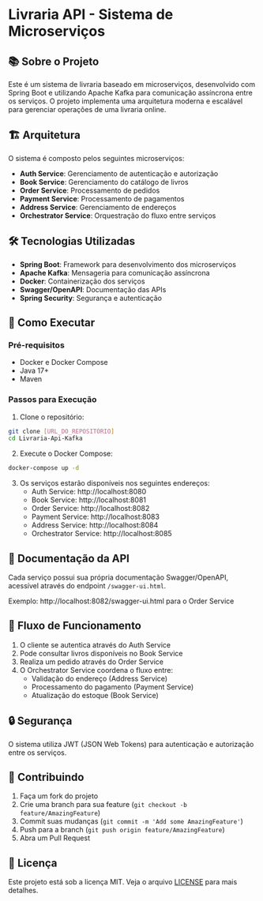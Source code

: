 # Livraria API - Sistema de Microserviços

## 📚 Sobre o Projeto

Este é um sistema de livraria baseado em microserviços, desenvolvido com Spring Boot e utilizando Apache Kafka para comunicação assíncrona entre os serviços. O projeto implementa uma arquitetura moderna e escalável para gerenciar operações de uma livraria online.

## 🏗️ Arquitetura

O sistema é composto pelos seguintes microserviços:

- **Auth Service**: Gerenciamento de autenticação e autorização
- **Book Service**: Gerenciamento do catálogo de livros
- **Order Service**: Processamento de pedidos
- **Payment Service**: Processamento de pagamentos
- **Address Service**: Gerenciamento de endereços
- **Orchestrator Service**: Orquestração do fluxo entre serviços

## 🛠️ Tecnologias Utilizadas

- **Spring Boot**: Framework para desenvolvimento dos microserviços
- **Apache Kafka**: Mensageria para comunicação assíncrona
- **Docker**: Containerização dos serviços
- **Swagger/OpenAPI**: Documentação das APIs
- **Spring Security**: Segurança e autenticação

## 🚀 Como Executar

### Pré-requisitos

- Docker e Docker Compose
- Java 17+
- Maven

### Passos para Execução

1. Clone o repositório:
```bash
git clone [URL_DO_REPOSITÓRIO]
cd Livraria-Api-Kafka
```

2. Execute o Docker Compose:
```bash
docker-compose up -d
```

3. Os serviços estarão disponíveis nos seguintes endereços:
   - Auth Service: http://localhost:8080
   - Book Service: http://localhost:8081
   - Order Service: http://localhost:8082
   - Payment Service: http://localhost:8083
   - Address Service: http://localhost:8084
   - Orchestrator Service: http://localhost:8085

## 📝 Documentação da API

Cada serviço possui sua própria documentação Swagger/OpenAPI, acessível através do endpoint `/swagger-ui.html`.

Exemplo: http://localhost:8082/swagger-ui.html para o Order Service

## 🔄 Fluxo de Funcionamento

1. O cliente se autentica através do Auth Service
2. Pode consultar livros disponíveis no Book Service
3. Realiza um pedido através do Order Service
4. O Orchestrator Service coordena o fluxo entre:
   - Validação do endereço (Address Service)
   - Processamento do pagamento (Payment Service)
   - Atualização do estoque (Book Service)

## 🔒 Segurança

O sistema utiliza JWT (JSON Web Tokens) para autenticação e autorização entre os serviços.

## 🤝 Contribuindo

1. Faça um fork do projeto
2. Crie uma branch para sua feature (`git checkout -b feature/AmazingFeature`)
3. Commit suas mudanças (`git commit -m 'Add some AmazingFeature'`)
4. Push para a branch (`git push origin feature/AmazingFeature`)
5. Abra um Pull Request

## 📄 Licença

Este projeto está sob a licença MIT. Veja o arquivo [LICENSE](LICENSE) para mais detalhes.